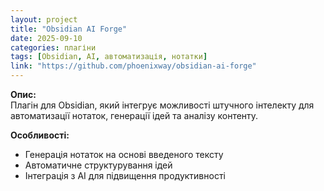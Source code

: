 ```yaml
---
layout: project
title: "Obsidian AI Forge"
date: 2025-09-10
categories: плагіни
tags: [Obsidian, AI, автоматизація, нотатки]
link: "https://github.com/phoenixway/obsidian-ai-forge"
---
```


**Опис:**  
Плагін для Obsidian, який інтегрує можливості штучного інтелекту для автоматизації нотаток, генерації ідей та аналізу контенту.  

**Особливості:**  
- Генерація нотаток на основі введеного тексту  
- Автоматичне структурування ідей  
- Інтеграція з AI для підвищення продуктивності
